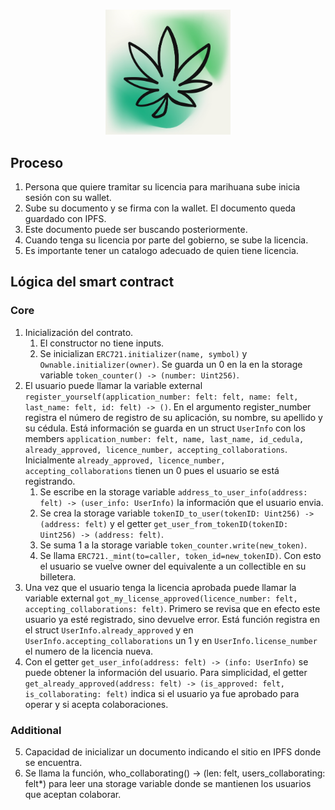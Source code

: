 
<p align="center">
    <br>
    <img src="imgs/logo.jpeg" width="200"/>
    <br>
<p>


## Proceso
1. Persona que quiere tramitar su licencia para marihuana sube inicia sesión con su wallet.
2. Sube su documento y se firma con la wallet. El documento queda guardado con IPFS.
3. Este documento puede ser buscando posteriormente. 
4. Cuando tenga su licencia por parte del gobierno, se sube la licencia.
5. Es importante tener un catalogo adecuado de quien tiene licencia.

## Lógica del smart contract

### Core
1. Inicialización del contrato. 
   1. El constructor no tiene inputs. 
   2. Se inicializan `ERC721.initializer(name, symbol)` y `Ownable.initializer(owner)`. Se guarda un 0 en la en la storage variable `token_counter() -> (number: Uint256)`. 
2. El usuario puede llamar la variable external `register_yourself(application_number: felt: felt, name: felt, last_name: felt, id: felt) -> ()`. En el argumento register_number registra el número de registro de su aplicación, su nombre, su apellido y su cédula. Está información se guarda en un struct `UserInfo` con los members `application_number: felt, name, last_name, id_cedula, already_approved, licence_number, accepting_collaborations`. Inicialmente `already_approved, licence_number, accepting_collaborations` tienen un 0 pues el usuario se está registrando.
   1. Se escribe en la storage variable `address_to_user_info(address: felt) -> (user_info: UserInfo)` la información que el usuario envia.
   2. Se crea la storage variable `tokenID_to_user(tokenID: Uint256) -> (address: felt)` y el getter `get_user_from_tokenID(tokenID: Uint256) -> (address: felt)`. 
   3. Se suma 1 a la storage variable `token_counter.write(new_token)`.
   4. Se llama `ERC721._mint(to=caller, token_id=new_tokenID)`. Con esto el usuario se vuelve owner del equivalente a un collectible en su billetera.
3. Una vez que el usuario tenga la licencia aprobada puede llamar la variable external `got_my_license_approved(licence_number: felt, accepting_collaborations: felt)`. Primero se revisa que en efecto este usuario ya esté registrado, sino devuelve error. Está función registra en el struct `UserInfo.already_approved` y en `UserInfo.accepting_collaborations` un 1 y en `UserInfo.license_number` el numero de la licencia nueva.  
4. Con el getter `get_user_info(address: felt) -> (info: UserInfo)` se puede obtener la información del usuario. Para simplicidad, el getter `get_already_approved(address: felt) -> (is_approved: felt, is_collaborating: felt)` indica si el usuario ya fue aprobado para operar y si acepta colaboraciones.


### Additional
5. Capacidad de inicializar un documento indicando el sitio en IPFS donde se encuentra.
6. Se llama la función, who_collaborating() -> (len: felt, users_collaborating: felt*) para leer una storage variable donde se mantienen los usuarios que aceptan colaborar.